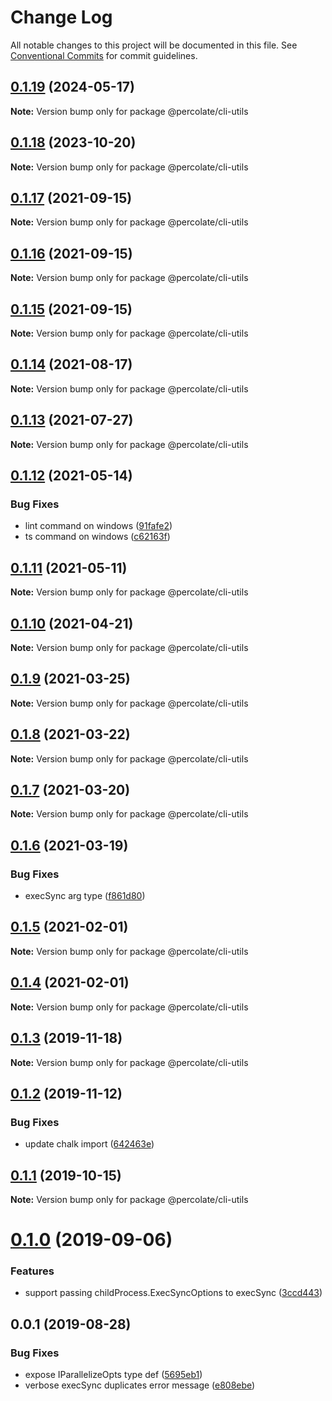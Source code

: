 # Change Log

All notable changes to this project will be documented in this file.
See [Conventional Commits](https://conventionalcommits.org) for commit guidelines.

## [0.1.19](https://github.com/percolate/blend/tree/master/pkgs/core/compare/@percolate/cli-utils@0.1.18...@percolate/cli-utils@0.1.19) (2024-05-17)

**Note:** Version bump only for package @percolate/cli-utils





## [0.1.18](https://github.com/percolate/blend/tree/master/pkgs/core/compare/@percolate/cli-utils@0.1.17...@percolate/cli-utils@0.1.18) (2023-10-20)

**Note:** Version bump only for package @percolate/cli-utils





## [0.1.17](https://github.com/percolate/blend/tree/master/pkgs/core/compare/@percolate/cli-utils@0.1.16...@percolate/cli-utils@0.1.17) (2021-09-15)

**Note:** Version bump only for package @percolate/cli-utils





## [0.1.16](https://github.com/percolate/blend/tree/master/pkgs/core/compare/@percolate/cli-utils@0.1.15...@percolate/cli-utils@0.1.16) (2021-09-15)

**Note:** Version bump only for package @percolate/cli-utils





## [0.1.15](https://github.com/percolate/blend/tree/master/pkgs/core/compare/@percolate/cli-utils@0.1.14...@percolate/cli-utils@0.1.15) (2021-09-15)

**Note:** Version bump only for package @percolate/cli-utils





## [0.1.14](https://github.com/percolate/blend/tree/master/pkgs/core/compare/@percolate/cli-utils@0.1.13...@percolate/cli-utils@0.1.14) (2021-08-17)

**Note:** Version bump only for package @percolate/cli-utils





## [0.1.13](https://github.com/percolate/blend/tree/master/pkgs/core/compare/@percolate/cli-utils@0.1.12...@percolate/cli-utils@0.1.13) (2021-07-27)

**Note:** Version bump only for package @percolate/cli-utils





## [0.1.12](https://github.com/percolate/blend/tree/master/pkgs/core/compare/@percolate/cli-utils@0.1.11...@percolate/cli-utils@0.1.12) (2021-05-14)


### Bug Fixes

* lint command on windows ([91fafe2](https://github.com/percolate/blend/tree/master/pkgs/core/commit/91fafe2ecc9ab4ca781743460aa91e41dc4c4793))
* ts command on windows ([c62163f](https://github.com/percolate/blend/tree/master/pkgs/core/commit/c62163f7e98f27124fce3c01f4f26f3ed814685e))





## [0.1.11](https://github.com/percolate/blend/tree/master/pkgs/core/compare/@percolate/cli-utils@0.1.9...@percolate/cli-utils@0.1.11) (2021-05-11)

**Note:** Version bump only for package @percolate/cli-utils





## [0.1.10](https://github.com/percolate/blend/tree/master/pkgs/core/compare/@percolate/cli-utils@0.1.9...@percolate/cli-utils@0.1.10) (2021-04-21)

**Note:** Version bump only for package @percolate/cli-utils





## [0.1.9](https://github.com/percolate/blend/tree/master/pkgs/core/compare/@percolate/cli-utils@0.1.8...@percolate/cli-utils@0.1.9) (2021-03-25)

**Note:** Version bump only for package @percolate/cli-utils





## [0.1.8](https://github.com/percolate/blend/tree/master/pkgs/core/compare/@percolate/cli-utils@0.1.7...@percolate/cli-utils@0.1.8) (2021-03-22)

**Note:** Version bump only for package @percolate/cli-utils





## [0.1.7](https://github.com/percolate/blend/tree/master/pkgs/core/compare/@percolate/cli-utils@0.1.6...@percolate/cli-utils@0.1.7) (2021-03-20)

**Note:** Version bump only for package @percolate/cli-utils





## [0.1.6](https://github.com/percolate/blend/tree/master/pkgs/core/compare/@percolate/cli-utils@0.1.5...@percolate/cli-utils@0.1.6) (2021-03-19)


### Bug Fixes

* execSync arg type ([f861d80](https://github.com/percolate/blend/tree/master/pkgs/core/commit/f861d80553cf45ae34a458cdb405b0f04662455d))





## [0.1.5](https://github.com/percolate/blend/tree/master/pkgs/core/compare/@percolate/cli-utils@0.1.3...@percolate/cli-utils@0.1.5) (2021-02-01)

**Note:** Version bump only for package @percolate/cli-utils





## [0.1.4](https://github.com/percolate/blend/tree/master/pkgs/core/compare/@percolate/cli-utils@0.1.3...@percolate/cli-utils@0.1.4) (2021-02-01)

**Note:** Version bump only for package @percolate/cli-utils





## [0.1.3](https://github.com/percolate/blend/tree/master/pkgs/core/compare/@percolate/cli-utils@0.1.2...@percolate/cli-utils@0.1.3) (2019-11-18)

**Note:** Version bump only for package @percolate/cli-utils





## [0.1.2](https://github.com/percolate/blend/tree/master/pkgs/core/compare/@percolate/cli-utils@0.1.1...@percolate/cli-utils@0.1.2) (2019-11-12)


### Bug Fixes

* update chalk import ([642463e](https://github.com/percolate/blend/tree/master/pkgs/core/commit/642463e3bb538bb44c2c2e59c93a2b786bbf19e5))





## [0.1.1](https://github.com/percolate/blend/tree/master/pkgs/core/compare/@percolate/cli-utils@0.1.0...@percolate/cli-utils@0.1.1) (2019-10-15)

**Note:** Version bump only for package @percolate/cli-utils





# [0.1.0](https://github.com/percolate/blend/tree/master/pkgs/core/compare/@percolate/cli-utils@0.0.1...@percolate/cli-utils@0.1.0) (2019-09-06)


### Features

* support passing childProcess.ExecSyncOptions to execSync ([3ccd443](https://github.com/percolate/blend/tree/master/pkgs/core/commit/3ccd443))





## 0.0.1 (2019-08-28)


### Bug Fixes

* expose IParallelizeOpts type def ([5695eb1](https://github.com/percolate/blend/tree/master/pkgs/core/commit/5695eb1))
* verbose execSync duplicates error message ([e808ebe](https://github.com/percolate/blend/tree/master/pkgs/core/commit/e808ebe))
